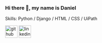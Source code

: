 ### Hi there 👋, my name is Daniel

Skills: Python / Django / HTML / CSS / UiPath



[<img src='https://cdn.jsdelivr.net/npm/simple-icons@3.0.1/icons/github.svg' alt='github' height='40'>](https://github.com/Tyroooo)  [<img src='https://cdn.jsdelivr.net/npm/simple-icons@3.0.1/icons/linkedin.svg' alt='linkedin' height='40'>](https://www.linkedin.com/in/danielcz/)  
